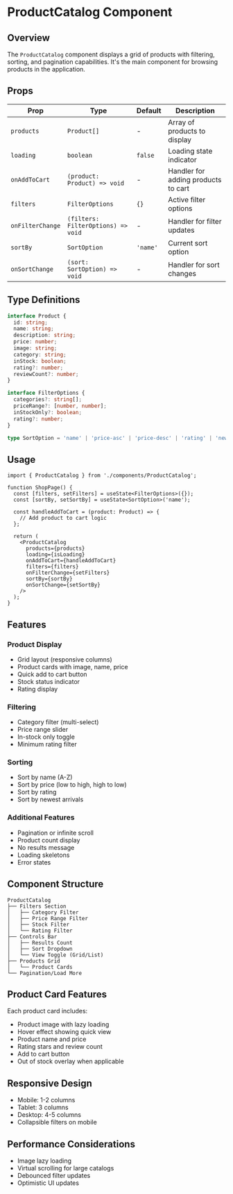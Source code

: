 # ProductCatalog Component

## Overview

The `ProductCatalog` component displays a grid of products with filtering, sorting, and pagination capabilities. It's the main component for browsing products in the application.

## Props

| Prop | Type | Default | Description |
|------|------|---------|-------------|
| `products` | `Product[]` | - | Array of products to display |
| `loading` | `boolean` | `false` | Loading state indicator |
| `onAddToCart` | `(product: Product) => void` | - | Handler for adding products to cart |
| `filters` | `FilterOptions` | `{}` | Active filter options |
| `onFilterChange` | `(filters: FilterOptions) => void` | - | Handler for filter updates |
| `sortBy` | `SortOption` | `'name'` | Current sort option |
| `onSortChange` | `(sort: SortOption) => void` | - | Handler for sort changes |

## Type Definitions

```typescript
interface Product {
  id: string;
  name: string;
  description: string;
  price: number;
  image: string;
  category: string;
  inStock: boolean;
  rating?: number;
  reviewCount?: number;
}

interface FilterOptions {
  categories?: string[];
  priceRange?: [number, number];
  inStockOnly?: boolean;
  rating?: number;
}

type SortOption = 'name' | 'price-asc' | 'price-desc' | 'rating' | 'newest';
```

## Usage

```tsx
import { ProductCatalog } from './components/ProductCatalog';

function ShopPage() {
  const [filters, setFilters] = useState<FilterOptions>({});
  const [sortBy, setSortBy] = useState<SortOption>('name');

  const handleAddToCart = (product: Product) => {
    // Add product to cart logic
  };

  return (
    <ProductCatalog
      products={products}
      loading={isLoading}
      onAddToCart={handleAddToCart}
      filters={filters}
      onFilterChange={setFilters}
      sortBy={sortBy}
      onSortChange={setSortBy}
    />
  );
}
```

## Features

### Product Display
- Grid layout (responsive columns)
- Product cards with image, name, price
- Quick add to cart button
- Stock status indicator
- Rating display

### Filtering
- Category filter (multi-select)
- Price range slider
- In-stock only toggle
- Minimum rating filter

### Sorting
- Sort by name (A-Z)
- Sort by price (low to high, high to low)
- Sort by rating
- Sort by newest arrivals

### Additional Features
- Pagination or infinite scroll
- Product count display
- No results message
- Loading skeletons
- Error states

## Component Structure

```
ProductCatalog
├── Filters Section
│   ├── Category Filter
│   ├── Price Range Filter
│   ├── Stock Filter
│   └── Rating Filter
├── Controls Bar
│   ├── Results Count
│   ├── Sort Dropdown
│   └── View Toggle (Grid/List)
├── Products Grid
│   └── Product Cards
└── Pagination/Load More
```

## Product Card Features

Each product card includes:
- Product image with lazy loading
- Hover effect showing quick view
- Product name and price
- Rating stars and review count
- Add to cart button
- Out of stock overlay when applicable

## Responsive Design

- Mobile: 1-2 columns
- Tablet: 3 columns
- Desktop: 4-5 columns
- Collapsible filters on mobile

## Performance Considerations

- Image lazy loading
- Virtual scrolling for large catalogs
- Debounced filter updates
- Optimistic UI updates